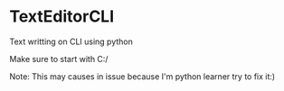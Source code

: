 # TextEditorCLI
Text writting on CLI using python

Make sure to start with C:/

Note: This may causes in issue because I'm python learner try to fix it:)
